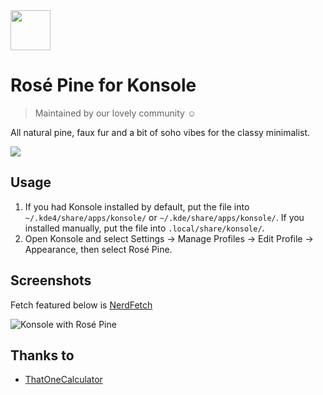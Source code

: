 <img src="https://github.com/rose-pine/rose-pine-theme/raw/main/assets/icon.png" width="64" />

# Rosé Pine for Konsole

> Maintained by our lovely community ☺️

All natural pine, faux fur and a bit of soho vibes for the classy minimalist.

[![](https://img.shields.io/badge/Rosé%20Pine%20Theme-191724)](https://github.com/rose-pine/rose-pine-theme)

## Usage

1. If you had Konsole installed by default, put the file into `~/.kde4/share/apps/konsole/` or `~/.kde/share/apps/konsole/`.
If you installed manually, put the file into `.local/share/konsole/`.
2. Open Konsole and select Settings -> Manage Profiles -> Edit Profile -> Appearance, then select Rosé Pine.

## Screenshots

Fetch featured below is [NerdFetch](https://github.com/thatonecalculator/nerdfetch)

![Konsole with Rosé Pine](https://i.imgur.com/eoqk1Hn.png)

## Thanks to 

- [ThatOneCalculator](https://github.com/thatonecalculator)
